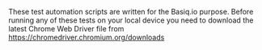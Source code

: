 These test automation scripts are written for the Basiq.io purpose.
Before running any of these tests on your local device you need to download the latest Chrome Web Driver file from https://chromedriver.chromium.org/downloads

